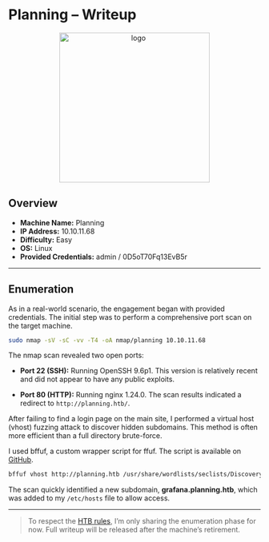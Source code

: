 # Planning – Writeup

<p align="center">
  <img src="https://htb-mp-prod-public-storage.s3.eu-central-1.amazonaws.com/avatars/c9efb253e7d1d9b407113e11afdaa905.png" alt="logo" width="300">
</p>

## Overview

-   **Machine Name:** Planning
-   **IP Address:** 10.10.11.68
-   **Difficulty:** Easy
-   **OS:** Linux
-   **Provided Credentials:** admin / 0D5oT70Fq13EvB5r

---

## Enumeration

As in a real-world scenario, the engagement began with provided credentials. The initial step was to perform a comprehensive port scan on the target machine.

```bash
sudo nmap -sV -sC -vv -T4 -oA nmap/planning 10.10.11.68
```

The nmap scan revealed two open ports:

* **Port 22 (SSH):** Running OpenSSH 9.6p1. This version is relatively recent and did not appear to have any public exploits.

* **Port 80 (HTTP):** Running nginx 1.24.0. The scan results indicated a redirect to `http://planning.htb/`.

After failing to find a login page on the main site, I performed a virtual host (vhost) fuzzing attack to discover hidden subdomains. This method is often more efficient than a full directory brute-force.

I used bffuf, a custom wrapper script for ffuf. The script is available on [GitHub](https://github.com/chisedotdev/custom-scripts/tree/main/src/bffuf).

```bash
bffuf vhost http://planning.htb /usr/share/wordlists/seclists/Discovery/DNS/services-names.txt -fc 301 -or vhosts.txt
```

The scan quickly identified a new subdomain, **grafana.planning.htb**, which was added to my `/etc/hosts` file to allow access.

---

> To respect the [HTB rules](https://help.hackthebox.com/en/articles/5188925-streaming-writeups-walkthrough-guidelines), I’m only sharing the enumeration phase for now.
> ️Full writeup will be released after the machine’s retirement.
